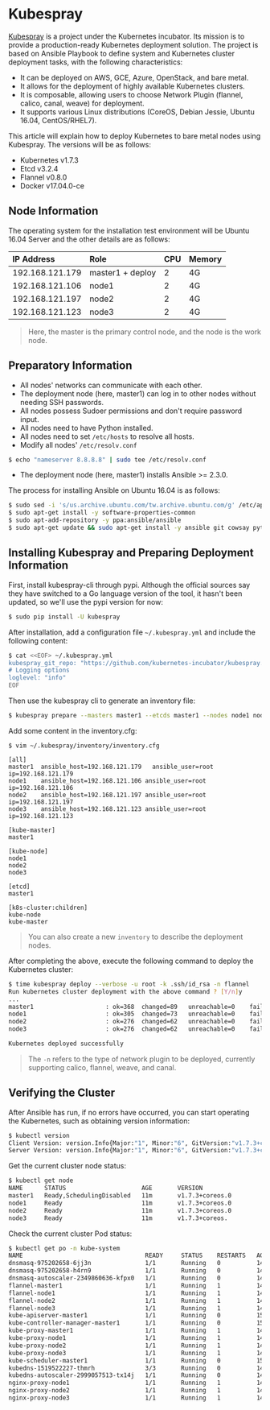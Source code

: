 # Kubespray

[Kubespray](https://github.com/kubernetes-incubator/kubespray) is a project under the Kubernetes incubator. Its mission is to provide a production-ready Kubernetes deployment solution. The project is based on Ansible Playbook to define system and Kubernetes cluster deployment tasks, with the following characteristics:

* It can be deployed on AWS, GCE, Azure, OpenStack, and bare metal.
* It allows for the deployment of highly available Kubernetes clusters.
* It is composable, allowing users to choose Network Plugin (flannel, calico, canal, weave) for deployment.
* It supports various Linux distributions (CoreOS, Debian Jessie, Ubuntu 16.04, CentOS/RHEL7).

This article will explain how to deploy Kubernetes to bare metal nodes using Kubespray. The versions will be as follows:

* Kubernetes v1.7.3
* Etcd v3.2.4
* Flannel v0.8.0
* Docker v17.04.0-ce

## Node Information

The operating system for the installation test environment will be Ubuntu 16.04 Server and the other details are as follows:

| IP Address | Role | CPU | Memory |
| :--- | :--- | :--- | :--- |
| 192.168.121.179 | master1 + deploy | 2 | 4G |
| 192.168.121.106 | node1 | 2 | 4G |
| 192.168.121.197 | node2 | 2 | 4G |
| 192.168.121.123 | node3 | 2 | 4G |

> Here, the master is the primary control node, and the node is the work node.

## Preparatory Information

* All nodes' networks can communicate with each other.
* The deployment node (here, master1) can log in to other nodes without needing SSH passwords.
* All nodes possess Sudoer permissions and don't require password input.
* All nodes need to have Python installed.
* All nodes need to set `/etc/hosts` to resolve all hosts.
* Modify all nodes' `/etc/resolv.conf` 

```bash
$ echo "nameserver 8.8.8.8" | sudo tee /etc/resolv.conf
```

* The deployment node (here, master1) installs Ansible >= 2.3.0.

The process for installing Ansible on Ubuntu 16.04 is as follows:

```bash
$ sudo sed -i 's/us.archive.ubuntu.com/tw.archive.ubuntu.com/g' /etc/apt/sources.list
$ sudo apt-get install -y software-properties-common
$ sudo apt-add-repository -y ppa:ansible/ansible
$ sudo apt-get update && sudo apt-get install -y ansible git cowsay python-pip python-netaddr libssl-dev
```

## Installing Kubespray and Preparing Deployment Information

First, install kubespray-cli through pypi. Although the official sources say they have switched to a Go language version of the tool, it hasn't been updated, so we'll use the pypi version for now:

```bash
$ sudo pip install -U kubespray
```

After installation, add a configuration file `~/.kubespray.yml` and include the following content:

```bash
$ cat <<EOF> ~/.kubespray.yml
kubespray_git_repo: "https://github.com/kubernetes-incubator/kubespray.git"
# Logging options
loglevel: "info"
EOF
```

Then use the kubespray cli to generate an inventory file:

```bash
$ kubespray prepare --masters master1 --etcds master1 --nodes node1 node2 node3
```

Add some content in the inventory.cfg:

```text
$ vim ~/.kubespray/inventory/inventory.cfg

[all]
master1  ansible_host=192.168.121.179   ansible_user=root ip=192.168.121.179
node1    ansible_host=192.168.121.106 ansible_user=root ip=192.168.121.106
node2    ansible_host=192.168.121.197 ansible_user=root ip=192.168.121.197
node3    ansible_host=192.168.121.123 ansible_user=root ip=192.168.121.123

[kube-master]
master1

[kube-node]
node1
node2
node3

[etcd]
master1

[k8s-cluster:children]
kube-node
kube-master
```

> You can also create a new `inventory` to describe the deployment nodes.

After completing the above, execute the following command to deploy the Kubernetes cluster:

```bash
$ time kubespray deploy --verbose -u root -k .ssh/id_rsa -n flannel
Run kubernetes cluster deployment with the above command ? [Y/n]y
...
master1                    : ok=368  changed=89   unreachable=0    failed=0
node1                      : ok=305  changed=73   unreachable=0    failed=0
node2                      : ok=276  changed=62   unreachable=0    failed=0
node3                      : ok=276  changed=62   unreachable=0    failed=0

Kubernetes deployed successfully
```

> The `-n` refers to the type of network plugin to be deployed, currently supporting calico, flannel, weave, and canal.

## Verifying the Cluster

After Ansible has run, if no errors have occurred, you can start operating the Kubernetes, such as obtaining version information:

```bash
$ kubectl version
Client Version: version.Info{Major:"1", Minor:"6", GitVersion:"v1.7.3+coreos.0", GitCommit:"9212f77ed8c169a0afa02e58dce87913c6387b3e", GitTreeState:"clean", BuildDate:"2017-04-04T00:32:53Z", GoVersion:"go1.8.3", Compiler:"gc", Platform:"linux/amd64"}
Server Version: version.Info{Major:"1", Minor:"6", GitVersion:"v1.7.3+coreos.0", GitCommit:"9212f77ed8c169a0afa02e58dce87913c6387b3e", GitTreeState:"clean", BuildDate:"2017-04-04T00:32:53Z", GoVersion:"go1.8.3", Compiler:"gc", Platform:"linux/amd64"}
```

Get the current cluster node status:

```bash
$ kubectl get node
NAME      STATUS                     AGE       VERSION
master1   Ready,SchedulingDisabled   11m       v1.7.3+coreos.0
node1     Ready                      11m       v1.7.3+coreos.0
node2     Ready                      11m       v1.7.3+coreos.0
node3     Ready                      11m       v1.7.3+coreos.
```

Check the current cluster Pod status:

```bash
$ kubectl get po -n kube-system
NAME                                  READY     STATUS    RESTARTS   AGE
dnsmasq-975202658-6jj3n               1/1       Running   0          14m
dnsmasq-975202658-h4rn9               1/1       Running   0          14m
dnsmasq-autoscaler-2349860636-kfpx0   1/1       Running   0          14m
flannel-master1                       1/1       Running   1          14m
flannel-node1                         1/1       Running   1          14m
flannel-node2                         1/1       Running   1          14m
flannel-node3                         1/1       Running   1          14m
kube-apiserver-master1                1/1       Running   0          15m
kube-controller-manager-master1       1/1       Running   0          15m
kube-proxy-master1                    1/1       Running   1          14m
kube-proxy-node1                      1/1       Running   1          14m
kube-proxy-node2                      1/1       Running   1          14m
kube-proxy-node3                      1/1       Running   1          14m
kube-scheduler-master1                1/1       Running   0          15m
kubedns-1519522227-thmrh              3/3       Running   0          14m
kubedns-autoscaler-2999057513-tx14j   1/1       Running   0          14m
nginx-proxy-node1                     1/1       Running   1          14m
nginx-proxy-node2                     1/1       Running   1          14m
nginx-proxy-node3                     1/1       Running   1          14m
```

